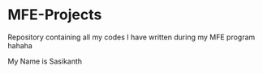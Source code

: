 # MFE-Projects
Repository containing all my codes I have written during my MFE program
hahaha

My Name is Sasikanth
